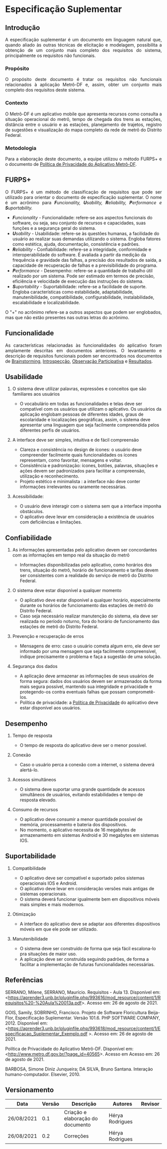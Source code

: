 # Especificação Suplementar

## Introdução
<p align="justify"> A especificação suplementar é um documento em linguagem natural que, quando aliado às outras técnicas de elicitação e modelagem, possibilita a obtenção de um conjunto mais completo dos requisitos do sistema, principalmente os requisitos não funcionais. </p>

### Propósito
<p align="justify">O propósito deste documento é tratar os requisitos não funcionais relacionados à aplicação Metrô-DF e, assim, obter um conjunto mais completo dos requisitos deste sistema.</p>

### Contexto
<p align="justify">O Metrô-DF é um aplicativo mobile que apresenta recursos como consulta a situação operacional do metrô, tempo de chegada dos trens as estações, distância entre o usuário e as estações, planejamento de trajetos, registro de  sugestões e visualização do mapa completo da rede de metrô do Distrito Federal.</p>

### Metodologia
<p align="justify">Para a elaboração deste documento, a equipe utilizou o método FURPS+ e o documento de <a href="http://www.metro.df.gov.br/?page_id=40565">Política de Privacidade do Aplicativo Metrô-DF</a>.</p>

## FURPS+
<p align="justify">O FURPS+ é um método de classificação de requisitos que pode ser utilizado para orientar o documento de especificação suplementar. O nome é um acrônimo para <i><b>F</b>uncionality, <b>U</b>sability, <b>R</b>eliability, <b>P</b>erformance e <b>S</b>uportability.</i></p>

* <i><b>F</b>uncionality</i> - Funcionalidade: refere-se aos aspectos funcionais do software, ou seja, seu  conjunto de recursos e capacidades, suas funções e a segurança geral do sistema.
* <i><b>U</b>sability </i> - Usabilidade: refere-se às questões humanas, a facilidade do usuário ao realizar suas demandas utilizando o sistema. Engloba fatores como estética, ajuda, documentação, consistência e padrões.
* <i><b>R</b>eliability </i> - Confiabilidade: refere-se a integridade, conformidade e interoperabilidade do software. É avaliada a partir da medição da frequência e gravidade das falhas, a precisão dos resultados de saída, a capacidade de recuperação de falhas e a previsibilidade do programa.
* <i><b>P</b>erformance</i> - Desempenho: refere-se a quantidade de trabalho útil realizado por um sistema. Pode ser estimado em termos de precisão, eficiência e velocidade de execução das instruções do sistema.
* <i><b>S</b>uportability </i> - Suportabilidade: refere-se a facilidade de suporte. Engloba características como estabilidade, adaptabilidade, manutenibilidade, compatibilidade, configurabilidade, instalabilidade, escalabilidade e localizabilidade.
<p align="justify">O "+" no acrônimo refere-se a outros aspectos que podem ser englobados, mas que não estão presentes nas outras letras do acrônimo.</p>

## Funcionalidade
<p align="justify">As características relacionadas às funcionalidades do aplicativo foram amplamente descritas em documentos anteriores. O levantamento e descrição de requisitos funcionais podem ser encontrados nos documentos de <a href="https://requisitos-de-software.github.io/2021.1-MetroDF/Elicitacao/brainstorming/">Brainstorming</a>, <a href="https://requisitos-de-software.github.io/2021.1-MetroDF/Elicitacao/introspeccao/">Introspecção</a>, <a href="https://requisitos-de-software.github.io/2021.1-MetroDF/Elicitacao/observacao/">Observação Participativa</a> e <a href="https://requisitos-de-software.github.io/2021.1-MetroDF/Elicitacao/resultados/">Resultados</a>. </p>


## Usabilidade
1.  O sistema deve utilizar palavras, expressões e conceitos que são familiares aos usuários
    * O vocabulário em todas as funcionalidades e telas deve ser compatível com os usuários que utilizam o aplicativo. Os usuários da aplicação englobam pessoas de diferentes idades, graus de escolaridade e localizações geográficas, assim, o sistema deve apresentar uma linguagem que seja facilmente compreendida pelos diferentes perfis de usuários. 

2. A interface deve ser simples, intuitiva e de fácil compreensão
    * Clareza e consistência no design de ícones: o usuário deve compreender facilmente quais funcionalidades os ícones representam, como favoritar, mensagens e voltar.
    * Consistência e padronização: ícones, botões, palavras, situações e ações devem ser padronizados para facilitar a compreensão, utilização e reconhecimento.
    * Projeto estético e minimalista : a interface não deve conter informações irrelevantes ou raramente necessárias.

3. Acessibilidade:
    * O usuário deve interagir com o sistema sem que a interface imponha obstáculos.
    * O aplicativo deve levar em consideração a existência de usuários com deficiências e limitações.

## Confiabilidade
1. As informações apresentadas pelo aplicativo devem ser concordantes com as informações em tempo real da situação do metrô
    * Informações disponibilizadas pelo aplicativo, como horários dos trens, situação do metrô, horário de funcionamento e tarifas devem ser consistentes com a realidade do serviço de metrô do Distrito Federal.

2. O sistema deve estar disponível a qualquer momento
    * O aplicativo deve estar disponível a qualquer horário, especialmente durante os horários de funcionamento das estações de metrô do Distrito Federal.
    * Caso  seja necessário realizar manutenção do sistema, ela deve ser realizada no período noturno, fora do horário de funcionamento das estações de metrô do Distrito Federal.

3. Prevenção e recuperação de erros
    * Mensagens de erro: caso o usuário cometa algum erro, ele deve ser informado por uma mensagem que seja  facilmente compreensível, indique precisamente o problema e faça a sugestão de uma solução.

4. Segurança dos dados
    * A aplicação deve armazenar as informações de seus usuários de forma segura: dados dos usuários devem ser armazenados da forma mais segura possível, mantendo sua integridade e privacidade e protegendo-os contra eventuais falhas que possam comprometê-los.
    * Política de privacidade: a <a href="http://www.metro.df.gov.br/?page_id=40565">Política de Privacidade</a> do aplicativo deve estar disponível aos usuários.</p>

## Desempenho
1. Tempo de resposta 
    * O tempo de resposta do aplicativo deve ser o menor possível.

2. Conexão
    * Caso o usuário perca a conexão com a internet, o sistema deverá alertá-lo.

3. Acessos simultâneos
    * O sistema deve suportar uma grande quantidade de acessos  simultâneos de usuários, evitando estabilidades e tempo de resposta elevado.

3. Consumo de recursos
    * O aplicativo deve consumir a menor quantidade possível de memória, processamento e bateria dos dispositivos.
    * No momento, o aplicativo necessita de 16 megabytes de armazenamento em sistemas Android e 30 megabytes em sistemas IOS.

## Suportabilidade
1. Compatibilidade 
    * O aplicativo deve ser compatível e suportado pelos  sistemas operacionais IOS e Android. 
    * O aplicativo deve levar em consideração versões mais antigas de sistemas operacionais.
    * O sistema deverá funcionar igualmente bem em dispositivos móveis mais simples e mais modernos.

2. Otimização
    * A interface do aplicativo deve se adaptar aos diferentes dispositivos móveis em que ele pode ser utilizado.

3.  Manutenibilidade
    * O sistema deve ser construído de forma que seja fácil escalona-lo pra situações de maior uso.
    * A aplicação deve ser construída seguindo padrões, de forma a facilitar a implementação de futuras funcionalidades necessárias.


## Referências
SERRANO, Milene, SERRANO, Maurício. Requisitos - Aula 13. Disponível em: <<a>https://aprender3.unb.br/pluginfile.php/993616/mod_resource/content/1/Requisitos%20-%20Aula%20013a.pdf</a>>. Acesso em: 26 de agosto de 2021.

GOIS, Samily, SOBRINHO, Francisco. Projeto de Software Floricultura Beija-Flor, Especificação Suplementar. Versão 101.6. PHP SOFTWARE COMPANY, 2012.  Disponível em: <<a>https://aprender3.unb.br/pluginfile.php/993618/mod_resource/content/1/Especificacao_Suplementar_Exemplo.pdf </a>>. Acesso em: 26 de agosto de 2021. 

Política de Privacidade do Aplicativo Metrô-DF. Disponível em: <<a>http://www.metro.df.gov.br/?page_id=40565</a>>. Acesso em Acesso em: 26 de agosto de 2021. 


BARBOSA, Simone Diniz Junqueira; DA SILVA, Bruno Santana. Interação humano-computador. Elsevier, 2010.

## Versionamento

| Data       | Versão | Descrição                                       | Autores          | Revisor          |
| ---------- | ------ | ---------------------------------------------   | ---------------- | ---------------- |
| 26/08/2021 |  0.1   | Criação e elaboração do documento               | Hérya Rodrigues  |                  |
| 26/08/2021 |  0.2   | Correções                                       | Hérya Rodrigues  |                  |
